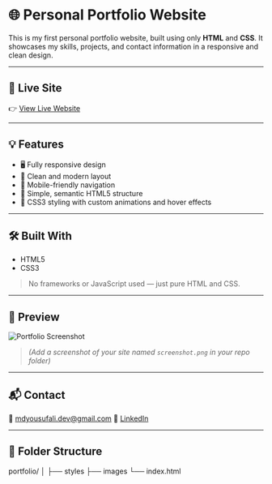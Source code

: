 # 🌐 Personal Portfolio Website

This is my first personal portfolio website, built using only **HTML** and **CSS**. It showcases my skills, projects, and contact information in a responsive and clean design.

---

## 🔗 Live Site

👉 [View Live Website](https://yousufali156.github.io/Yousuf-Portfolio/)

---

## 💡 Features

- 🖥️ Fully responsive design
- 🎨 Clean and modern layout
- 📱 Mobile-friendly navigation
- 🧾 Simple, semantic HTML5 structure
- 🧠 CSS3 styling with custom animations and hover effects

---

## 🛠️ Built With

- HTML5  
- CSS3  

> No frameworks or JavaScript used — just pure HTML and CSS.

---

## 📸 Preview

![Portfolio Screenshot](https://prnt.sc/4lwkGN8LVeZw)

> *(Add a screenshot of your site named `screenshot.png` in your repo folder)*

---

## 📬 Contact

📧 mdyousufali.dev@gmail.com
🔗 [LinkedIn](https://www.linkedin.com/in/yousufali156/)  


---

## 📁 Folder Structure
portfolio/
│
├── styles
├── images
└── index.html
